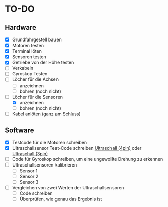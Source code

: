 # TO-DO

## Hardware

- [x] Grundfahrgestell bauen
- [x] Motoren testen
- [x] Terminal löten
- [x] Sensoren testen
- [x] Getriebe von der Höhe testen
- [ ] Verkabeln
- [ ] Gyroskop Testen
- [ ] Löcher für die Achsen
  - [ ] anzeichnen
  - [ ] bohren (noch nicht) 
- [ ] Löcher für die Sensoren
  - [x] anzeichnen
  - [ ] bohren (noch nicht) 
- [ ] Kabel anlöten (ganz am Schluss)

## Software

- [x] Testcode für die Motoren schreiben
- [x] Ultraschallsensor Test-Code schreiben [Ultraschall (4pin)](https://funduino.de/nr-10-entfernung-messen) oder [Ultraschall (3pin)](https://docs.arduino.cc/built-in-examples/sensors/Ping)
- [ ] Code für Gyroskop schreiben, um eine ungewollte Drehung zu erkennen
- [ ] Ultraschallsensoren kalibrieren
  - [ ] Sensor 1
  - [ ] Sensor 2
  - [ ] Sensor 3
- [ ] Vergleichen von zwei Werten der Ultraschallsensoren
  - [ ] Code schreiben
  - [ ] Überprüfen, wie genau das Ergebnis ist
